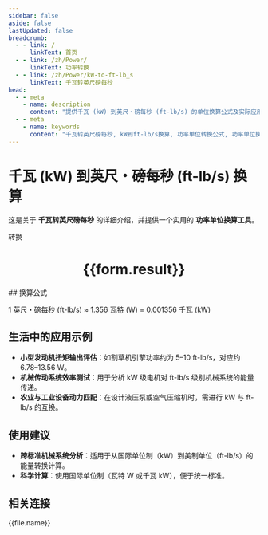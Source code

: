 ```yaml
---
sidebar: false
aside: false
lastUpdated: false
breadcrumb:
  - - link: /
      linkText: 首页
  - - link: /zh/Power/
      linkText: 功率转换
  - - link: /zh/Power/kW-to-ft-lb_s
      linkText: 千瓦转英尺磅每秒
head:
  - - meta
    - name: description
      content: "提供千瓦 (kW) 到英尺・磅每秒 (ft-lb/s) 的单位换算公式及实际应用场景。"
  - - meta
    - name: keywords
      content: "千瓦转英尺磅每秒, kW到ft-lb/s换算, 功率单位转换公式, 功率单位换算工具, 机械工程功率单位"
---
```

# 千瓦 (kW) 到英尺・磅每秒 (ft-lb/s) 换算

这是关于 **千瓦转英尺磅每秒** 的详细介绍，并提供一个实用的 **功率单位换算工具**。

<script setup>
import { onMounted, reactive, inject ,ref  } from 'vue'
import { NButton,NForm ,NFormItem,NInput,NInputNumber,NSelect,NCard,useMessage ,NGrid ,NGi } from 'naive-ui'
import { defineClientComponent } from 'vitepress'
import { Power } from '../../files';
const convert = inject('convert')
const options =  [
  { "label": "千瓦 (kW)", "value": "kW" },
  { "label": "英尺・磅每秒 (ft-lb/s)", "value": "ft-lb/s" }
];
const formRef = ref(null);
const rules = {
  number:{
    required: true,
    type: 'number',
    trigger: "blur"
  },
  to:{
    required: true,
    trigger: "select"
  },
  from:{
    required: true,
    trigger: "select"
  }
}
const form = reactive({
  number:null,
  to:'',
  from:'',
  result:'',
  title:'千瓦转英尺磅每秒',
})
const convertHandler = (e) => {
   e.preventDefault();
  formRef.value?.validate((errors)=>{
    if (!errors) {
      form.result = `${form.number}${form.from} = ${convert(form.number).from(form.from).to(form.to)}${form.to}`
    }
  })
}
</script>

<n-form size="large" :model="form" ref='formRef' :rules="rules">
  <n-form-item label="数值"  path="number">
    <n-input-number size="large" style="width:100%" :min="0" v-model:value="form.number"   placeholder="请输入要转换的数值" />
  </n-form-item>
  <n-form-item label="从" path="from">
    <n-select  size="large" :options="options" v-model:value="form.from" placeholder="请选择原始单位" />
  </n-form-item>
  <n-form-item label="到" path="to">
    <n-select  size="large" :options="options" v-model:value="form.to" placeholder="请选择转换单位" />
  </n-form-item>
  <n-form-item>
    <n-button type="primary" style="width:100%" @click="convertHandler">转换</n-button>
  </n-form-item>
</n-form>
<n-card  embedded :bordered="false" hoverable>
  <div  style="text-align:center">
    <h1>{{form.result}}</h1>
  </div>
</n-card>
## 换算公式

1 英尺・磅每秒 (ft-lb/s) ≈ 1.356 瓦特 (W) = 0.001356 千瓦 (kW)

## 生活中的应用示例

- **小型发动机扭矩输出评估**：如割草机引擎功率约为 5–10 ft-lb/s，对应约 6.78–13.56 W。
- **机械传动系统效率测试**：用于分析 kW 级电机对 ft-lb/s 级别机械系统的能量传递。
- **农业与工业设备动力匹配**：在设计液压泵或空气压缩机时，需进行 kW 与 ft-lb/s 的互换。

## 使用建议

- **跨标准机械系统分析**：适用于从国际单位制（kW）到美制单位（ft-lb/s）的能量转换计算。
- **科学计算**：使用国际单位制（瓦特 W 或千瓦 kW），便于统一标准。

## 相关连接
<n-grid x-gap="12" :cols="3">
  <n-gi v-for="(file, index) in Power" :key="index">
    <n-button
      text
      tag="a"
      :href="file.path"
      type="primary"
    >
      {{file.name}}
    </n-button>
  </n-gi>
</n-grid>
